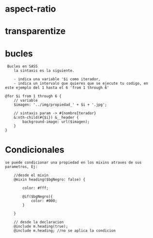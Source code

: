 # aspect-ratio

# transparentize

# bucles

     Bucles en SASS
        la sintaxis es la siguiente.

        - indica una variable '$i como iterador, 
        - indica un intervalo que quieres que se ejecute tu codigo, en este ejemplo del 1 hasta el 6 'from 1 through 6'

    @for $i from 1 through 6 {
        // variable
        $imagen: '../img/propiedad_' + $i + '.jpg';
        
        // sintaxis param -> #{nombreIterador}
        &:nth-child(#{$i}) &__header {
            background-image: url($imagen);
        }
    }

# Condicionales
    se puede condicionar una propiedad en los mixins atraves de sus parametros, Ej:

        //desde el mixin
        @mixin heading($bgNegro: false) {
            
            color: #fff;

            @if($bgNegro){
                color: #000;
            }

        }

        // desde la declaracion
        @include m.heading(true);
        @include m.heading; //no se aplica la condicion

    


    